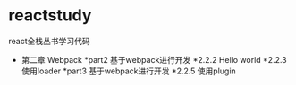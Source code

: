 # reactstudy
react全栈丛书学习代码

* 第二章 Webpack 
	*part2 基于webpack进行开发
		*2.2.2 Hello world
		*2.2.3 使用loader	
	*part3 基于webpack进行开发
		*2.2.5 使用plugin
